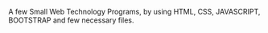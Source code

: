 A few Small Web Technology Programs, by using HTML, CSS, JAVASCRIPT, BOOTSTRAP and few necessary files.
